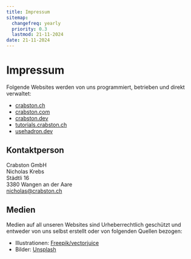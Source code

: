 ```yaml
---
title: Impressum
sitemap:
  changefreq: yearly
  priority: 0.3
  lastmod: 21-11-2024
date: 21-11-2024
---
```


# Impressum
Folgende Websites werden von uns programmiert, betrieben und direkt verwaltet:
- [crabston.ch](https://crabston.ch)
- [crabston.com](https://crabston.com)
- [crabston.dev](https://crabston.dev)
- [tutorials.crabston.ch](https://tutorials.crabston.ch)
- [usehadron.dev](https://usehadron.dev)

## Kontaktperson

Crabston GmbH <br />
Nicholas Krebs <br />
Städtli 16 <br />
3380 Wangen an der Aare <br />
[nicholas@crabston.ch](mailto:nicholas@crabston.ch) <br />

## Medien

Medien auf all unseren Websites sind Urheberrechtlich geschützt und entweder von uns selbst erstellt oder von folgenden Quellen bezogen:
- Illustrationen: [Freepik/vectorjuice](https://www.freepik.com/author/vectorjuice)
- Bilder: [Unsplash](https://unsplash.com)
